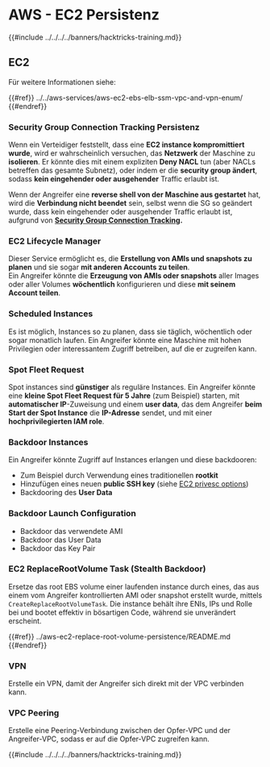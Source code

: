 # AWS - EC2 Persistenz

{{#include ../../../../banners/hacktricks-training.md}}

## EC2

Für weitere Informationen siehe:

{{#ref}}
../../aws-services/aws-ec2-ebs-elb-ssm-vpc-and-vpn-enum/
{{#endref}}

### Security Group Connection Tracking Persistenz

Wenn ein Verteidiger feststellt, dass eine **EC2 instance kompromittiert wurde**, wird er wahrscheinlich versuchen, das **Netzwerk** der Maschine zu **isolieren**. Er könnte dies mit einem expliziten **Deny NACL** tun (aber NACLs betreffen das gesamte Subnetz), oder indem er die **security group ändert**, sodass **kein eingehender oder ausgehender** Traffic erlaubt ist.

Wenn der Angreifer eine **reverse shell von der Maschine aus gestartet** hat, wird die **Verbindung nicht beendet** sein, selbst wenn die SG so geändert wurde, dass kein eingehender oder ausgehender Traffic erlaubt ist, aufgrund von [**Security Group Connection Tracking**](https://docs.aws.amazon.com/AWSEC2/latest/UserGuide/security-group-connection-tracking.html)**.**

### EC2 Lifecycle Manager

Dieser Service ermöglicht es, die **Erstellung von AMIs und snapshots zu planen** und sie sogar **mit anderen Accounts zu teilen**.\
Ein Angreifer könnte die **Erzeugung von AMIs oder snapshots** aller Images oder aller Volumes **wöchentlich** konfigurieren und diese **mit seinem Account teilen**.

### Scheduled Instances

Es ist möglich, Instances so zu planen, dass sie täglich, wöchentlich oder sogar monatlich laufen. Ein Angreifer könnte eine Maschine mit hohen Privilegien oder interessantem Zugriff betreiben, auf die er zugreifen kann.

### Spot Fleet Request

Spot instances sind **günstiger** als reguläre Instances. Ein Angreifer könnte eine **kleine Spot Fleet Request für 5 Jahre** (zum Beispiel) starten, mit **automatischer IP**-Zuweisung und einem **user data**, das dem Angreifer **beim Start der Spot Instance** die **IP-Adresse** sendet, und mit einer **hochprivilegierten IAM role**.

### Backdoor Instances

Ein Angreifer könnte Zugriff auf Instances erlangen und diese backdooren:

- Zum Beispiel durch Verwendung eines traditionellen **rootkit**
- Hinzufügen eines neuen **public SSH key** (siehe [EC2 privesc options](../../aws-privilege-escalation/aws-ec2-privesc/README.md))
- Backdooring des **User Data**

### **Backdoor Launch Configuration**

- Backdoor das verwendete AMI
- Backdoor das User Data
- Backdoor das Key Pair

### EC2 ReplaceRootVolume Task (Stealth Backdoor)

Ersetze das root EBS volume einer laufenden instance durch eines, das aus einem vom Angreifer kontrollierten AMI oder snapshot erstellt wurde, mittels `CreateReplaceRootVolumeTask`. Die instance behält ihre ENIs, IPs und Rolle bei und bootet effektiv in bösartigen Code, während sie unverändert erscheint.

{{#ref}}
../aws-ec2-replace-root-volume-persistence/README.md
{{#endref}}

### VPN

Erstelle ein VPN, damit der Angreifer sich direkt mit der VPC verbinden kann.

### VPC Peering

Erstelle eine Peering-Verbindung zwischen der Opfer-VPC und der Angreifer-VPC, sodass er auf die Opfer-VPC zugreifen kann.

{{#include ../../../../banners/hacktricks-training.md}}
